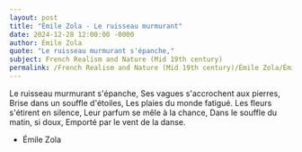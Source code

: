 ```yaml
---
layout: post
title: "Émile Zola - Le ruisseau murmurant"
date: 2024-12-28 12:00:00 -0000
author: Émile Zola
quote: "Le ruisseau murmurant s'épanche,"
subject: French Realism and Nature (Mid 19th century)
permalink: /French Realism and Nature (Mid 19th century)/Émile Zola/Émile Zola - Le ruisseau murmurant
---
```


Le ruisseau murmurant s'épanche,
Ses vagues s'accrochent aux pierres,
Brise dans un souffle d'étoiles,
Les plaies du monde fatigué.
Les fleurs s'étirent en silence,
Leur parfum se mêle à la chance,
Dans le souffle du matin, si doux,
Emporté par le vent de la danse.

- Émile Zola
